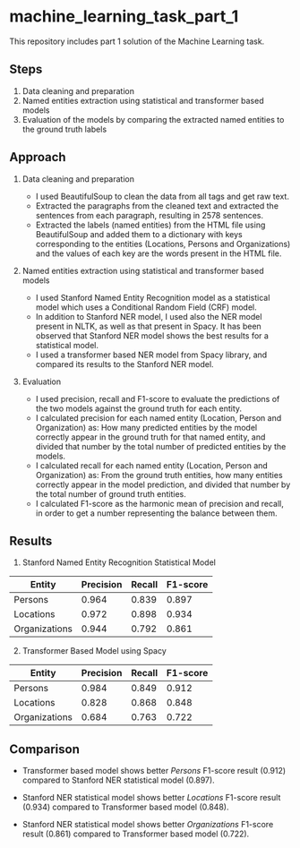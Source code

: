 # machine_learning_task_part_1
This repository includes part 1 solution of the Machine Learning task.

## Steps

1. Data cleaning and preparation
2. Named entities extraction using statistical and transformer based models
3. Evaluation of the models by comparing the extracted named entities to the ground truth labels

## Approach

1. Data cleaning and preparation
    - I used BeautifulSoup to clean the data from all tags and get raw text.
    - Extracted the paragraphs from the cleaned text and extracted the sentences from each paragraph, resulting in 2578 sentences.
    - Extracted the labels (named entities) from the HTML file using BeautifulSoup and added them to a dictionary with keys corresponding to the entities (Locations, Persons and Organizations) and the values of each key are the words present in the HTML file.

2. Named entities extraction using statistical and transformer based models
    - I used Stanford Named Entity Recognition model as a statistical model which uses a Conditional Random Field (CRF) model.
    - In addition to Stanford NER model, I used also the NER model present in NLTK, as well as that present in Spacy. It has been observed that Stanford NER model shows the best results for a statistical model.
    - I used a transformer based NER model from Spacy library, and compared its results to the Stanford NER model.

3. Evaluation
    - I used precision, recall and F1-score to evaluate the predictions of the two models against the ground truth for each entity.
    - I calculated precision for each named entity (Location, Person and Organization) as: How many predicted entities by the model correctly appear in the ground truth for that named entity, and divided that number by the total number of predicted entities by the models.
    - I calculated recall for each named entity (Location, Person and Organization) as: From the ground truth entities, how many entities correctly appear in the model prediction, and divided that number by the total number of ground truth entities.
    - I calculated F1-score as the harmonic mean of precision and recall, in order to get a number representing the balance between them.

## Results

1. Stanford Named Entity Recognition Statistical Model

Entity | Precision | Recall | F1-score
 ------------ | ------------- | ------------ | ------------- 
Persons | 0.964 | 0.839 | 0.897 
Locations | 0.972 | 0.898 | 0.934
Organizations | 0.944 | 0.792 | 0.861

2. Transformer Based Model using Spacy

Entity | Precision | Recall | F1-score
 ------------ | ------------- | ------------ | ------------- 
Persons | 0.984 | 0.849 | 0.912 
Locations | 0.828 | 0.868 | 0.848
Organizations | 0.684 | 0.763 | 0.722

## Comparison

- Transformer based model shows better *Persons* F1-score result (0.912) compared to Stanford NER statistical model (0.897).

- Stanford NER statistical model shows better *Locations* F1-score result (0.934) compared to Transformer based model (0.848).

- Stanford NER statistical model shows better *Organizations* F1-score result (0.861) compared to Transformer based model (0.722).